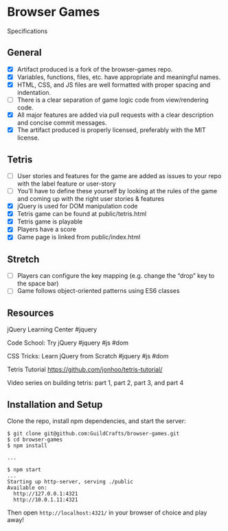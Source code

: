 # Browser Games

Specifications

## General

- [x] Artifact produced is a fork of the browser-games repo.
- [x] Variables, functions, files, etc. have appropriate and meaningful names.
- [x] HTML, CSS, and JS files are well formatted with proper spacing and indentation.
- [ ] There is a clear separation of game logic code from view/rendering code.
- [x] All major features are added via pull requests with a clear description and concise commit messages.
- [x] The artifact produced is properly licensed, preferably with the MIT license.

## Tetris

- [ ] User stories and features for the game are added as issues to your repo with the label feature or user-story
- [ ] You’ll have to define these yourself by looking at the rules of the game and coming up with the right user stories & features
- [x] jQuery is used for DOM manipulation code
- [x] Tetris game can be found at public/tetris.html
- [x] Tetris game is playable
- [x] Players have a score
- [x] Game page is linked from public/index.html

## Stretch

- [ ] Players can configure the key mapping (e.g. change the “drop” key to the space bar)
- [ ] Game follows object-oriented patterns using ES6 classes

## Resources

jQuery Learning Center #jquery

Code School: Try jQuery #jquery #js #dom

CSS Tricks: Learn jQuery from Scratch #jquery #js #dom

Tetris Tutorial https://github.com/jonhoo/tetris-tutorial/

Video series on building tetris: part 1, part 2, part 3, and part 4

## Installation and Setup

Clone the repo, install npm dependencies, and start the server:

```shell-session
$ git clone git@github.com:GuildCrafts/browser-games.git
$ cd browser-games
$ npm install

...

$ npm start
...
Starting up http-server, serving ./public
Available on:
  http://127.0.0.1:4321
  http://10.0.1.11:4321
```

Then open `http://localhost:4321/` in your browser of choice and play away!
